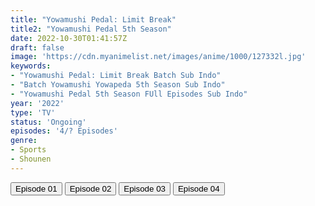 ```yaml
---
title: "Yowamushi Pedal: Limit Break"
title2: "Yowamushi Pedal 5th Season"
date: 2022-10-30T01:41:57Z
draft: false
image: 'https://cdn.myanimelist.net/images/anime/1000/127332l.jpg'
keywords:
- "Yowamushi Pedal: Limit Break Batch Sub Indo"
- "Batch Yowamushi Yowapeda 5th Season Sub Indo"
- "Yowamushi Pedal 5th Season FUll Episodes Sub Indo"
year: '2022'
type: 'TV'
status: 'Ongoing'
episodes: '4/? Episodes'
genre:
- Sports
- Shounen
---
```


<div class="d-g gg-5 gtc-r ai-c">
<button onclick="window.open('?arc=kz5wL5r5rn_20221017/1/MP4/Kuramanime-YWPEDA_S5-01-480p-Zensub','_blank')">Episode 01</button>
<button onclick="window.open('?arc=kz5wL5r5rn_20221017/2/MP4/Kuramanime-YWPEDA_S5-02-480p-Zensub','_blank')">Episode 02</button>
<button onclick="window.open('?arc=p8q3w4iQqr_20221025/3/MP4/Kuramanime-YWPEDA_S5-03-480p-Zensub','_blank')">Episode 03</button>
<button onclick="window.open('?arc=20221029_Kusagiri-asia-YowaPeda-S5-04-480p-mp4/Kusagiri.asia_YowaPeda.S5--04_480p','_blank')">Episode 04</button>
</div>